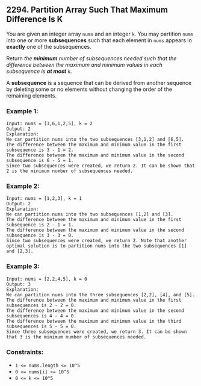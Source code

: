 ## 2294. Partition Array Such That Maximum Difference Is K

You are given an integer array ```nums``` and an integer ```k```. You may partition ```nums``` into one or more **subsequences** such that each element in ```nums``` appears in **exactly** one of the subsequences.

Return *the **minimum** number of subsequences needed such that the difference between the maximum and minimum values in each subsequence is **at most** ```k```.*

A **subsequence** is a sequence that can be derived from another sequence by deleting some or no elements without changing the order of the remaining elements.

### Example 1:
```
Input: nums = [3,6,1,2,5], k = 2
Output: 2
Explanation:
We can partition nums into the two subsequences [3,1,2] and [6,5].
The difference between the maximum and minimum value in the first subsequence is 3 - 1 = 2.
The difference between the maximum and minimum value in the second subsequence is 6 - 5 = 1.
Since two subsequences were created, we return 2. It can be shown that 2 is the minimum number of subsequences needed.
```
### Example 2:
```
Input: nums = [1,2,3], k = 1
Output: 2
Explanation:
We can partition nums into the two subsequences [1,2] and [3].
The difference between the maximum and minimum value in the first subsequence is 2 - 1 = 1.
The difference between the maximum and minimum value in the second subsequence is 3 - 3 = 0.
Since two subsequences were created, we return 2. Note that another optimal solution is to partition nums into the two subsequences [1] and [2,3].
```
### Example 3:
```
Input: nums = [2,2,4,5], k = 0
Output: 3
Explanation:
We can partition nums into the three subsequences [2,2], [4], and [5].
The difference between the maximum and minimum value in the first subsequences is 2 - 2 = 0.
The difference between the maximum and minimum value in the second subsequences is 4 - 4 = 0.
The difference between the maximum and minimum value in the third subsequences is 5 - 5 = 0.
Since three subsequences were created, we return 3. It can be shown that 3 is the minimum number of subsequences needed.
```

### Constraints:

* ```1 <= nums.length <= 10^5```
* ```0 <= nums[i] <= 10^5```
* ```0 <= k <= 10^5```